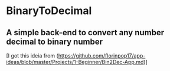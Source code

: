 # BinaryToDecimal

## A simple back-end to convert any number decimal to binary number


[I got this ideia from (https://github.com/florinpop17/app-ideas/blob/master/Projects/1-Beginner/Bin2Dec-App.md)]
